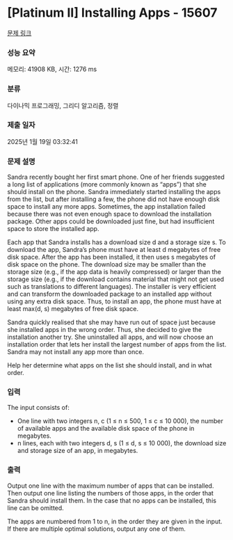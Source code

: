 # [Platinum II] Installing Apps - 15607 

[문제 링크](https://www.acmicpc.net/problem/15607) 

### 성능 요약

메모리: 41908 KB, 시간: 1276 ms

### 분류

다이나믹 프로그래밍, 그리디 알고리즘, 정렬

### 제출 일자

2025년 1월 19일 03:32:41

### 문제 설명

<p>Sandra recently bought her first smart phone. One of her friends suggested a long list of applications (more commonly known as “apps”) that she should install on the phone. Sandra immediately started installing the apps from the list, but after installing a few, the phone did not have enough disk space to install any more apps. Sometimes, the app installation failed because there was not even enough space to download the installation package. Other apps could be downloaded just fine, but had insufficient space to store the installed app.</p>

<p>Each app that Sandra installs has a download size d and a storage size s. To download the app, Sandra’s phone must have at least d megabytes of free disk space. After the app has been installed, it then uses s megabytes of disk space on the phone. The download size may be smaller than the storage size (e.g., if the app data is heavily compressed) or larger than the storage size (e.g., if the download contains material that might not get used such as translations to different languages). The installer is very efficient and can transform the downloaded package to an installed app without using any extra disk space. Thus, to install an app, the phone must have at least max(d, s) megabytes of free disk space.</p>

<p>Sandra quickly realised that she may have run out of space just because she installed apps in the wrong order. Thus, she decided to give the installation another try. She uninstalled all apps, and will now choose an installation order that lets her install the largest number of apps from the list. Sandra may not install any app more than once.</p>

<p>Help her determine what apps on the list she should install, and in what order.</p>

### 입력 

 <p>The input consists of:</p>

<ul>
	<li>One line with two integers n, c (1 ≤ n ≤ 500, 1 ≤ c ≤ 10 000), the number of available apps and the available disk space of the phone in megabytes.</li>
	<li>n lines, each with two integers d, s (1 ≤ d, s ≤ 10 000), the download size and storage size of an app, in megabytes.</li>
</ul>

### 출력 

 <p>Output one line with the maximum number of apps that can be installed. Then output one line listing the numbers of those apps, in the order that Sandra should install them. In the case that no apps can be installed, this line can be omitted.</p>

<p>The apps are numbered from 1 to n, in the order they are given in the input. If there are multiple optimal solutions, output any one of them.</p>

